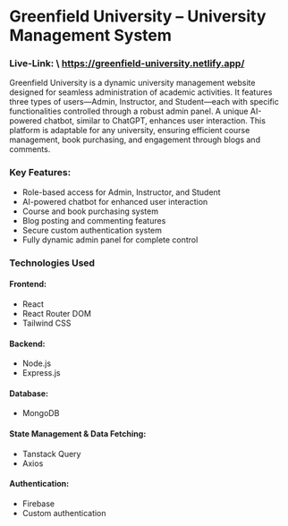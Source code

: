 # Greenfield University – University Management System
### Live-Link: \ https://greenfield-university.netlify.app/
Greenfield University is a dynamic university management website designed for seamless administration of academic activities. It features three types of users—Admin, Instructor, and Student—each with specific functionalities controlled through a robust admin panel. A unique AI-powered chatbot, similar to ChatGPT, enhances user interaction. This platform is adaptable for any university, ensuring efficient course management, book purchasing, and engagement through blogs and comments.

### Key Features:
- Role-based access for Admin, Instructor, and Student
- AI-powered chatbot for enhanced user interaction
- Course and book purchasing system
- Blog posting and commenting features
- Secure custom authentication system
- Fully dynamic admin panel for complete control
  
### Technologies Used

#### Frontend:
- React  
- React Router DOM  
- Tailwind CSS  

#### Backend:
- Node.js  
- Express.js  

#### Database:
- MongoDB  

#### State Management & Data Fetching:
- Tanstack Query  
- Axios  

#### Authentication:
- Firebase  
- Custom authentication  



